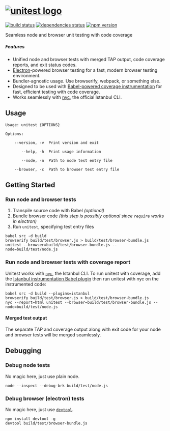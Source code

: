 # [![unitest logo](https://cdn.rawgit.com/rtsao/unitest/logo/logo.svg "unitest")](https://github.com/rtsao/unitest)

[![build status][build-badge]][build-href]
[![dependencies status][deps-badge]][deps-href]
[![npm version][npm-badge]][npm-href]

Seamless node and browser unit testing with code coverage

##### Features

- Unified node and browser tests with merged TAP output, code coverage reports, and exit status codes.
- [Electron](https://github.com/electron/electron)-powered browser testing for a fast, modern browser testing environment.
- Bundler-agnostic usage. Use browserify, webpack, or something else.
- Designed to be used with [Babel-powered coverage instrumentation](https://github.com/istanbuljs/babel-plugin-istanbul) for fast, efficient testing with code coverage.
- Works seamlessly with [nyc](https://github.com/istanbuljs/nyc), the official Istanbul CLI.

## Usage
```
Usage: unitest {OPTIONS}

Options:

    --version, -v  Print version and exit

       --help, -h  Print usage information

       --node, -n  Path to node test entry file

    --browser, -c  Path to browser test entry file
```

## Getting Started

### Run node and browser tests

1. Transpile source code with Babel *(optional)*
2. Bundle browser code *(this step is possibly optional since `require` works in electron)*
3. Run `unitest`, specifying test entry files

```
babel src -d build
browserify build/test/browser.js > build/test/browser-bundle.js
unitest --browser=build/test/browser-bundle.js --node=build/test/node.js
```

### Run node and browser tests with coverage report

Unitest works with [`nyc`](https://github.com/istanbuljs/nyc), the Istanbul CLI. To run unitest with coverage, add the [Istanbul instrumentation Babel plugin](https://github.com/istanbuljs/babel-plugin-istanbul) then run unitest with nyc on the instrumented code:

```
babel src -d build --plugins=istanbul
browserify build/test/browser.js > build/test/browser-bundle.js
nyc --report=html unitest --browser=build/test/browser-bundle.js --node=build/test/node.js
```

#### Merged test output

The separate TAP and coverage output along with exit code for your node and browser tests will be merged seamlessly.

## Debugging

### Debug node tests

No magic here, just use plain node.

```
node --inspect --debug-brk build/test/node.js
```

### Debug browser (electron) tests

No magic here, just use [`devtool`](https://github.com/Jam3/devtool).

```
npm install devtool -g
devtool build/test/browser-bundle.js
```

[build-badge]: https://travis-ci.org/rtsao/unitest.svg?branch=master
[build-href]: https://travis-ci.org/rtsao/unitest
[deps-badge]: https://david-dm.org/rtsao/unitest.svg
[deps-href]: https://david-dm.org/rtsao/unitest
[npm-badge]: https://badge.fury.io/js/unitest.svg
[npm-href]: https://www.npmjs.com/package/unitest
